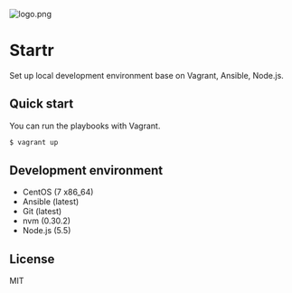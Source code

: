 ![logo.png](https://bitbucket.org/repo/byGqnd/images/548742320-logo.png)

Startr
======

Set up local development environment base on Vagrant, Ansible, Node.js.

## Quick start

You can run the playbooks with Vagrant.

```bash
$ vagrant up
```

## Development environment

- CentOS (7 x86_64)
- Ansible (latest)
- Git (latest)
- nvm (0.30.2)
- Node.js (5.5)

## License

MIT
